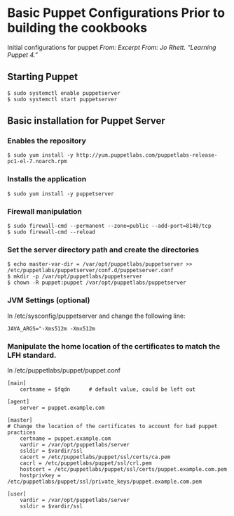 # Basic Puppet Configurations Prior to building the cookbooks
Initial configurations for puppet
_From: Excerpt From: Jo Rhett. “Learning Puppet 4.”_

## Starting Puppet
	$ sudo systemctl enable puppetserver
    $ sudo systemctl start puppetserver  
    
## Basic installation for Puppet Server

### Enables the repository
	$ sudo yum install -y http://yum.puppetlabs.com/puppetlabs-release-pc1-el-7.noarch.rpm

### Installs the application
	$ sudo yum install -y puppetserver

### Firewall manipulation
	$ sudo firewall-cmd --permanent --zone=public --add-port=8140/tcp
	$ sudo firewall-cmd --reload

### Set the server directory path and create the directories
	$ echo master-var-dir = /var/opt/puppetlabs/puppetserver >> /etc/puppetlabs/puppetserver/conf.d/puppetserver.conf
	$ mkdir -p /var/opt/puppetlabs/puppetserver
	$ chown -R puppet:puppet /var/opt/puppetlabs/puppetserver

### JVM Settings (optional)
In /etc/sysconfig/puppetserver and change the following line:

	JAVA_ARGS="-Xms512m -Xmx512m

### Manipulate the home location of the certificates to match the LFH standard. 

In /etc/puppetlabs/puppet/puppet.conf

	[main]
    	certname = $fqdn      # default value, could be left out

	[agent]
    	server = puppet.example.com

	[master]
	# Change the location of the certificates to account for bad puppet practices
    	certname = puppet.example.com
    	vardir = /var/opt/puppetlabs/server
    	ssldir = $vardir/ssl
    	cacert = /etc/puppetlabs/puppet/ssl/certs/ca.pem
    	cacrl = /etc/puppetlabs/puppet/ssl/crl.pem
    	hostcert = /etc/puppetlabs/puppet/ssl/certs/puppet.example.com.pem
    	hostprivkey = /etc/puppetlabs/puppet/ssl/private_keys/puppet.example.com.pem

	[user]
    	vardir = /var/opt/puppetlabs/server
    	ssldir = $vardir/ssl
